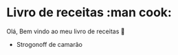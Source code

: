 # Livro de receitas :man cook:

Olá, Bem vindo ao meu livro de receitas :wave:

 - Strogonoff de camarão

